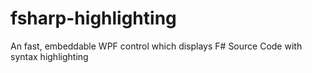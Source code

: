 # fsharp-highlighting
An fast, embeddable WPF control which displays F# Source Code with syntax highlighting
